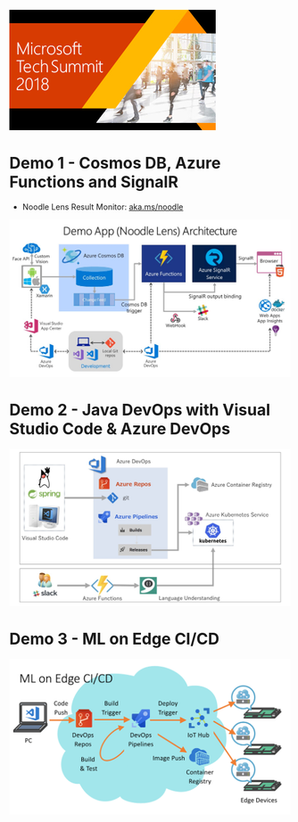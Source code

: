 ![Tech Summit 2018 banner](images/corporate_img_05.jpg)

# Demo 1 - Cosmos DB, Azure Functions and SignalR

* Noodle Lens Result Monitor: [aka.ms/noodle](https://aka.ms/noodle)

![Noodle Lens Architecuture](images/NoodleLens_Architecture.jpg "Noodle Lens Architecuture")

# Demo 2 - Java DevOps with Visual Studio Code & Azure DevOps

![demo2arch](images/Demo2Arch.jpg)

# Demo 3 - ML on Edge CI/CD
![demo3arch](images/Demo3Arch.png)
